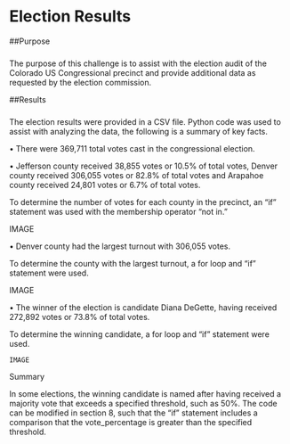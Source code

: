 # Election Results

##Purpose

###
The purpose of this challenge is to assist with the election audit of the Colorado US Congressional precinct and provide additional data as requested by the election commission.

##Results

###
The election results were provided in a CSV file. Python code was used to assist with analyzing the data, the following is a summary of key facts. 

  •	There were 369,711 total votes cast in the congressional election. 

  •	Jefferson county received 38,855 votes or 10.5% of total votes, Denver county received 306,055 votes or 82.8% of total votes and Arapahoe county        received 24,801 votes or 6.7% of total votes. 

  To determine the number of votes for each county in the precinct, an “if” statement was used with the membership operator “not in.”  

IMAGE

  •	Denver county had the largest turnout with 306,055 votes. 

  To determine the county with the largest turnout, a for loop and “if” statement were used. 

IMAGE

  •	The winner of the election is candidate Diana DeGette, having received 272,892 votes or 73.8% of total votes. 

  To determine the winning candidate, a for loop and “if” statement were used. 

	IMAGE

Summary

In some elections, the winning candidate is named after having received a majority vote that exceeds a specified threshold, such as 50%. The code can be modified in section 8, such that the “if” statement includes a comparison that the vote_percentage is greater than the specified threshold. 
